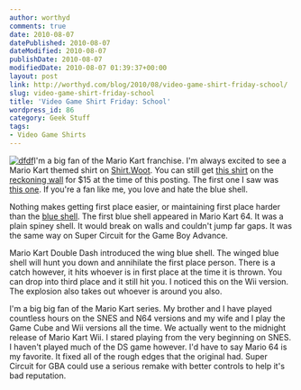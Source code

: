 ```yaml
---
author: worthyd
comments: true
date: 2010-08-07 
datePublished: 2010-08-07  
dateModified: 2010-08-07 
publishDate: 2010-08-07  
modifiedDate: 2010-08-07 01:39:37+00:00
layout: post
link: http://worthyd.com/blog/2010/08/video-game-shirt-friday-school/
slug: video-game-shirt-friday-school
title: 'Video Game Shirt Friday: School'
wordpress_id: 86
category: Geek Stuff
tags:
- Video Game Shirts
---
```


[![dfdf](http://blog.worthyd.com/wp-content/uploads/2010/08/Schoolqor-150x150.jpg)](http://blog.worthyd.com/wp-content/uploads/2010/08/Schoolqor.jpg)I'm a big fan of the Mario Kart franchise.  I'm always excited to see a Mario Kart themed shirt on [Shirt.Woot](http://shirt.woot.com/).  You can still get [this shirt](http://shirt.woot.com/friends.aspx?k=14204) on the [reckoning wall](http://shirt.woot.com/Reckoning/) for $15 at the time of this posting. The first one I saw was [this one](http://shirt.woot.com/blog/viewentry.aspx?id=6407). If you're a fan like me, you love and hate the blue shell.
<!-- more -->
Nothing makes getting first place easier, or maintaining first place harder than the [blue shell](http://mariokart.wikia.com/wiki/Blue_Shell). The first blue shell appeared in Mario Kart 64. It was a plain spiney shell. It would break on walls and couldn't jump far gaps.   It was the same way on Super Circuit for the Game Boy Advance. 

Mario Kart Double Dash introduced the wing blue shell.  The winged blue shell will hunt you down and annihilate the first place person.  There is a catch however, it hits whoever is in first place at the time it is thrown.  You can drop into third place and it still hit you.  I noticed this on the Wii version. The explosion also takes out whoever is around you also.

I'm a big big fan of the Mario Kart series. My brother and I have played countless hours on the SNES and N64 versions and my wife and I play the Game Cube and Wii versions all the time. We actually went to the midnight release of Mario Kart Wii. I stared playing from the very beginning on SNES. I haven't played much of the DS game however.  I'd have to say Mario 64 is my favorite.  It fixed all of the rough edges that the original had. Super Circuit for GBA could use a serious remake with better controls to help it's bad reputation.
